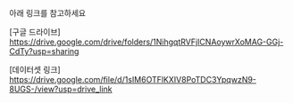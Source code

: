 아래 링크를 참고하세요


[구글 드라이브] https://drive.google.com/drive/folders/1NihgqtRVFjICNAoywrXoMAG-GGj-CdTy?usp=sharing

[데이터셋 링크] https://drive.google.com/file/d/1sIM6OTFlKXIV8PoTDC3YpqwzN9-8UGS-/view?usp=drive_link
